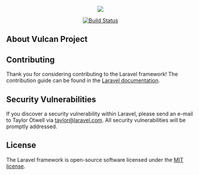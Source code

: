 <p align="center"><img src="https://github.com/fsclaro/vulcan/public/img/logos/project_logo.png"></p>

<p align="center">
<a href="https://travis-ci.org/fsclaro/Vulcan.svg?branch=master"><img src="https://travis-ci.org/fsclaro/Vulcan.svg?branch=master" alt="Build Status"></a>
</p>

## About Vulcan Project


## Contributing

Thank you for considering contributing to the Laravel framework! The contribution guide can be found in the [Laravel documentation](https://laravel.com/docs/contributions).

## Security Vulnerabilities

If you discover a security vulnerability within Laravel, please send an e-mail to Taylor Otwell via [taylor@laravel.com](mailto:taylor@laravel.com). All security vulnerabilities will be promptly addressed.

## License

The Laravel framework is open-source software licensed under the [MIT license](https://opensource.org/licenses/MIT).

